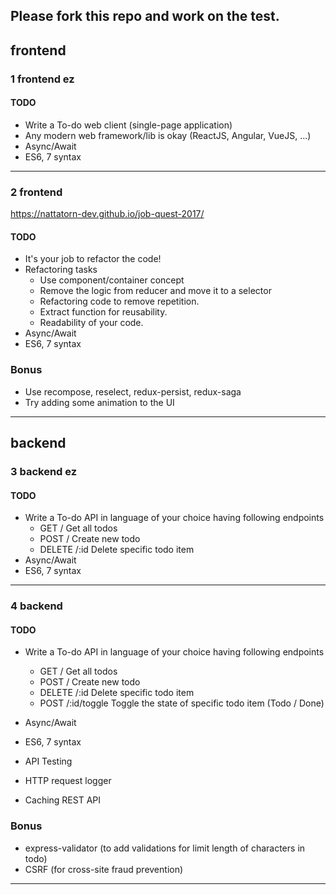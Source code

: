 ## Please fork this repo and work on the test.

## frontend
### 1 frontend ez

#### TODO

* Write a To-do web client (single-page application)
* Any modern web framework/lib is okay (ReactJS, Angular, VueJS, ...)
* Async/Await
* ES6, 7 syntax

---

### 2 frontend
https://nattatorn-dev.github.io/job-quest-2017/
#### TODO

* It's your job to refactor the code!
* Refactoring tasks
  * Use component/container concept
  * Remove the logic from reducer and move it to a selector
  * Refactoring code to remove repetition.
  * Extract function for reusability.
  * Readability of your code.
* Async/Await
* ES6, 7 syntax

### Bonus

* Use recompose, reselect, redux-persist, redux-saga
* Try adding some animation to the UI

---

## backend
### 3 backend ez

#### TODO

* Write a To-do API in language of your choice having following endpoints
  * GET / Get all todos
  * POST / Create new todo
  * DELETE /:id Delete specific todo item
* Async/Await
* ES6, 7 syntax

---

### 4 backend

#### TODO

* Write a To-do API in language of your choice having following endpoints

  * GET / Get all todos
  * POST / Create new todo
  * DELETE /:id Delete specific todo item
  * POST /:id/toggle Toggle the state of specific todo item (Todo / Done)

* Async/Await
* ES6, 7 syntax
* API Testing
* HTTP request logger
* Caching REST API

### Bonus

* express-validator (to add validations for limit length of characters in todo)
* CSRF (for cross-site fraud prevention)

---
